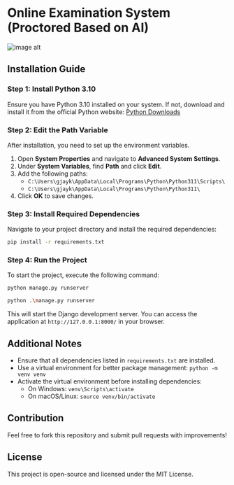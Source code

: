 # Online Examination System (Proctored Based on AI)
![image alt](https://raw.githubusercontent.com/rahulen/Online-Examination-System-proctored-Based-OnAI-/main/screenshot_1.png)



## Installation Guide

### Step 1: Install Python 3.10
Ensure you have Python 3.10 installed on your system. If not, download and install it from the official Python website: [Python Downloads](https://www.python.org/downloads/)

### Step 2: Edit the Path Variable
After installation, you need to set up the environment variables.

1. Open **System Properties** and navigate to **Advanced System Settings**.
2. Under **System Variables**, find **Path** and click **Edit**.
3. Add the following paths:
   - `C:\Users\gjayk\AppData\Local\Programs\Python\Python311\Scripts\`
   - `C:\Users\gjayk\AppData\Local\Programs\Python\Python311\`
4. Click **OK** to save changes.

### Step 3: Install Required Dependencies
Navigate to your project directory and install the required dependencies:

```bash
pip install -r requirements.txt
```

### Step 4: Run the Project
To start the project, execute the following command:

```bash
python manage.py runserver
```
```bash
python .\manage.py runserver              
```

This will start the Django development server. You can access the application at `http://127.0.0.1:8000/` in your browser.

## Additional Notes
- Ensure that all dependencies listed in `requirements.txt` are installed.
- Use a virtual environment for better package management: `python -m venv venv`
- Activate the virtual environment before installing dependencies:
  - On Windows: `venv\Scripts\activate`
  - On macOS/Linux: `source venv/bin/activate`

## Contribution
Feel free to fork this repository and submit pull requests with improvements!

## License
This project is open-source and licensed under the MIT License.

